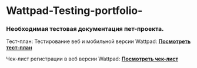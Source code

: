 # Wattpad-Testing-portfolio-
### Необходимая тестовая документация пет-проекта.
Тест-план: Тестирование веб и мобильной версии Wattpad: 
**[Посмотреть тест-план](Test_Plan.md)**

Чек-лист регистрации в веб версии Wattpad: 
**[Посмотреть чек-лист](Check-list.md)**
